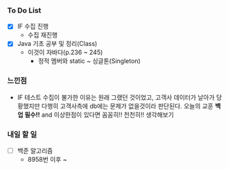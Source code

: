### To Do List

- [x] IF 수집 진행
  - 수집 재진행
- [x] Java 기초 공부 및 정리(Class)
  - 이것이 자바다(p.236 ~ 245)
    - 정적 멤버와 static ~ 싱글톤(Singleton)




### 느낀점 

- IF 테스트 수집이 불가한 이유는 원래 그랬던 것이었고, 고객사 데이터가 날아가 당황했지만 다행히 고객사측에 db에는 문제가 없을것이라 판단된다. 오늘의 교훈 **백업 필수!!** and 이상한점이 있다면 꼼꼼히!! 천천히!! 생각해보기




### 내일 할 일

- [ ] 백준 알고리즘
  - 8958번 이후 ~